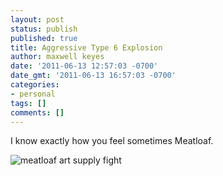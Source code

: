 ```yaml
---
layout: post
status: publish
published: true
title: Aggressive Type 6 Explosion
author: maxwell keyes
date: '2011-06-13 12:57:03 -0700'
date_gmt: '2011-06-13 16:57:03 -0700'
categories:
- personal
tags: []
comments: []
---
```


I know exactly how you feel sometimes Meatloaf.

![meatloaf art supply fight]({{site.assets.url_prefix}}/images/posts/meat-loaf-art-supply-fight.jpg "I'm the last person in the world you want to fuck with!")
